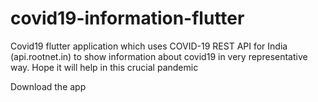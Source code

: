 # covid19-information-flutter
Covid19 flutter application which uses COVID-19 REST API for India (api.rootnet.in) to show information about covid19 in very representative way. Hope it will help in this crucial pandemic 

Download the app <a href="https://drive.google.com/file/d/1li7WhO_sOP2w2luQB6vBW82NF0LUXOVg/view?usp=sharing" >
